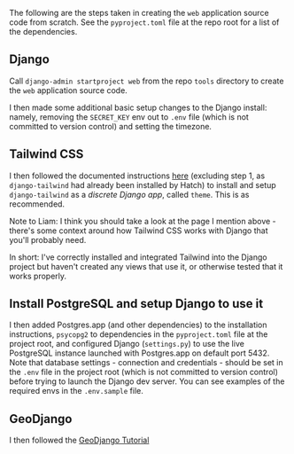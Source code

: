 The following are the steps taken in creating the `web` application source code from scratch.  See the `pyproject.toml` file at the repo root for a list of the dependencies.

## Django

Call `django-admin startproject web` from the repo `tools` directory to create the `web` application source code.

I then made some additional basic setup changes to the Django install: namely, removing the `SECRET_KEY` env out to `.env` file (which is not committed to version control) and setting the timezone.

## Tailwind CSS

I then followed the documented instructions [here](https://django-tailwind.readthedocs.io/en/latest/installation.html) (excluding step 1, as `django-tailwind` had already been installed by Hatch) to install and setup `django-tailwind` as a _discrete Django app_, called `theme`.  This is as recommended.

Note to Liam: I think you should take a look at the page I mention above - there's some context around how Tailwind CSS works with Django that you'll probably need.

In short: I've correctly installed and integrated Tailwind into the Django project but haven't created any views that use it, or otherwise tested that it works properly.

## Install PostgreSQL and setup Django to use it

I then added Postgres.app (and other dependencies) to the installation instructions, `psycopg2` to dependencies in the `pyproject.toml` file at the project root, and configured Django (`settings.py`) to use the live PostgreSQL instance launched with Postgres.app on default port 5432.  Note that database settings - connection and credentials - should be set in the `.env` file in the project root (which is not committed to version control) before trying to launch the Django dev server.  You can see examples of the required envs in the `.env.sample` file.

## GeoDjango

I then followed the [GeoDjango Tutorial](https://docs.djangoproject.com/en/4.1/ref/contrib/gis/tutorial/)
